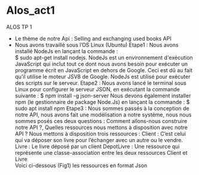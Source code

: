 # Alos_act1
ALOS TP 1

-	Le thème de notre Api : Selling and exchanging used books API
-	Nous avons travaillé sous l’OS Linux (Ubuntu)
Etape1 : Nous avons installé NodeJs en lançant la commande :   
$ sudo apt-get install nodejs.
NodeJs est un environnement d'exécution JavaScript qui inclut tout ce dont nous avons besoin pour exécuter un programme écrit en JavaScript en dehors de Google. Ceci est dû au fait qu’il utilise le moteur JSV8 de Google. NodeJs est utilisé pour exécuter des scripts sur le serveur.
Etape2 : Nous avons lancé le terminal sous Linux pour configurer le serveur JSON, en exécutant la commande suivante :
$ npm install -g json-server
Nous devons également installer npm (le gestionnaire de package Node.Js) en lançant la commande :
$ sudo apt install npm 
Etape3 : Nous sommes passés à la conception de notre API, nous avons fait une modélisation a notre système, nous nous sommes posés ces deux questions : Comment allons-nous construire notre API ?, Quelles ressources nous mettons à disposition avec notre API ?
Nous mettons à disposition trois ressources :
	Client : C’est celui qui va déposer son livre pour l’échanger avec un autre ou le vendre.  
	Livre : Le livre déposé par un client 
	DepotLivre : Une ressource qui représente une classe-association entre les deux ressources Client et Livre  
Voici ci-dessous (Fig1) les ressources en format Json
